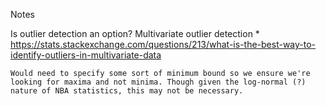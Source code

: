 Notes

Is outlier detection an option?
    Multivariate outlier detection
    * https://stats.stackexchange.com/questions/213/what-is-the-best-way-to-identify-outliers-in-multivariate-data

    Would need to specify some sort of minimum bound so we ensure we're looking for maxima and not minima. Though given the log-normal (?) nature of NBA statistics, this may not be necessary.